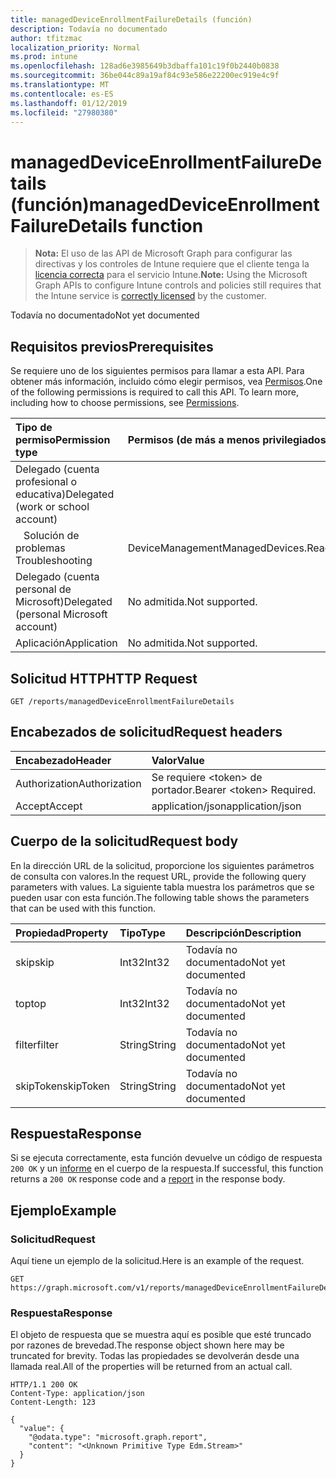 ```yaml
---
title: managedDeviceEnrollmentFailureDetails (función)
description: Todavía no documentado
author: tfitzmac
localization_priority: Normal
ms.prod: intune
ms.openlocfilehash: 128ad6e3985649b3dbaffa101c19f0b2440b0838
ms.sourcegitcommit: 36be044c89a19af84c93e586e22200ec919e4c9f
ms.translationtype: MT
ms.contentlocale: es-ES
ms.lasthandoff: 01/12/2019
ms.locfileid: "27980380"
---
```

# <a name="manageddeviceenrollmentfailuredetails-function"></a><span data-ttu-id="cb7f4-103">managedDeviceEnrollmentFailureDetails (función)</span><span class="sxs-lookup"><span data-stu-id="cb7f4-103">managedDeviceEnrollmentFailureDetails function</span></span>

> <span data-ttu-id="cb7f4-104">**Nota:** El uso de las API de Microsoft Graph para configurar las directivas y los controles de Intune requiere que el cliente tenga la [licencia correcta](https://go.microsoft.com/fwlink/?linkid=839381) para el servicio Intune.</span><span class="sxs-lookup"><span data-stu-id="cb7f4-104">**Note:** Using the Microsoft Graph APIs to configure Intune controls and policies still requires that the Intune service is [correctly licensed](https://go.microsoft.com/fwlink/?linkid=839381) by the customer.</span></span>

<span data-ttu-id="cb7f4-105">Todavía no documentado</span><span class="sxs-lookup"><span data-stu-id="cb7f4-105">Not yet documented</span></span>
## <a name="prerequisites"></a><span data-ttu-id="cb7f4-106">Requisitos previos</span><span class="sxs-lookup"><span data-stu-id="cb7f4-106">Prerequisites</span></span>
<span data-ttu-id="cb7f4-p101">Se requiere uno de los siguientes permisos para llamar a esta API. Para obtener más información, incluido cómo elegir permisos, vea [Permisos](/graph/permissions-reference).</span><span class="sxs-lookup"><span data-stu-id="cb7f4-p101">One of the following permissions is required to call this API. To learn more, including how to choose permissions, see [Permissions](/graph/permissions-reference).</span></span>

|<span data-ttu-id="cb7f4-109">Tipo de permiso</span><span class="sxs-lookup"><span data-stu-id="cb7f4-109">Permission type</span></span>|<span data-ttu-id="cb7f4-110">Permisos (de más a menos privilegiados)</span><span class="sxs-lookup"><span data-stu-id="cb7f4-110">Permissions (from most to least privileged)</span></span>|
|:---|:---|
|<span data-ttu-id="cb7f4-111">Delegado (cuenta profesional o educativa)</span><span class="sxs-lookup"><span data-stu-id="cb7f4-111">Delegated (work or school account)</span></span>||
| <span data-ttu-id="cb7f4-112">&nbsp;&nbsp; Solución de problemas</span><span class="sxs-lookup"><span data-stu-id="cb7f4-112">&nbsp; &nbsp; Troubleshooting</span></span> | <span data-ttu-id="cb7f4-113">DeviceManagementManagedDevices.ReadWrite.All</span><span class="sxs-lookup"><span data-stu-id="cb7f4-113">DeviceManagementManagedDevices.ReadWrite.All</span></span>|
|<span data-ttu-id="cb7f4-114">Delegado (cuenta personal de Microsoft)</span><span class="sxs-lookup"><span data-stu-id="cb7f4-114">Delegated (personal Microsoft account)</span></span>|<span data-ttu-id="cb7f4-115">No admitida.</span><span class="sxs-lookup"><span data-stu-id="cb7f4-115">Not supported.</span></span>|
|<span data-ttu-id="cb7f4-116">Aplicación</span><span class="sxs-lookup"><span data-stu-id="cb7f4-116">Application</span></span>|<span data-ttu-id="cb7f4-117">No admitida.</span><span class="sxs-lookup"><span data-stu-id="cb7f4-117">Not supported.</span></span>|

## <a name="http-request"></a><span data-ttu-id="cb7f4-118">Solicitud HTTP</span><span class="sxs-lookup"><span data-stu-id="cb7f4-118">HTTP Request</span></span>
<!-- {
  "blockType": "ignored"
}
-->
``` http
GET /reports/managedDeviceEnrollmentFailureDetails
```

## <a name="request-headers"></a><span data-ttu-id="cb7f4-119">Encabezados de solicitud</span><span class="sxs-lookup"><span data-stu-id="cb7f4-119">Request headers</span></span>
|<span data-ttu-id="cb7f4-120">Encabezado</span><span class="sxs-lookup"><span data-stu-id="cb7f4-120">Header</span></span>|<span data-ttu-id="cb7f4-121">Valor</span><span class="sxs-lookup"><span data-stu-id="cb7f4-121">Value</span></span>|
|:---|:---|
|<span data-ttu-id="cb7f4-122">Authorization</span><span class="sxs-lookup"><span data-stu-id="cb7f4-122">Authorization</span></span>|<span data-ttu-id="cb7f4-123">Se requiere &lt;token&gt; de portador.</span><span class="sxs-lookup"><span data-stu-id="cb7f4-123">Bearer &lt;token&gt; Required.</span></span>|
|<span data-ttu-id="cb7f4-124">Accept</span><span class="sxs-lookup"><span data-stu-id="cb7f4-124">Accept</span></span>|<span data-ttu-id="cb7f4-125">application/json</span><span class="sxs-lookup"><span data-stu-id="cb7f4-125">application/json</span></span>|

## <a name="request-body"></a><span data-ttu-id="cb7f4-126">Cuerpo de la solicitud</span><span class="sxs-lookup"><span data-stu-id="cb7f4-126">Request body</span></span>
<span data-ttu-id="cb7f4-127">En la dirección URL de la solicitud, proporcione los siguientes parámetros de consulta con valores.</span><span class="sxs-lookup"><span data-stu-id="cb7f4-127">In the request URL, provide the following query parameters with values.</span></span>
<span data-ttu-id="cb7f4-128">La siguiente tabla muestra los parámetros que se pueden usar con esta función.</span><span class="sxs-lookup"><span data-stu-id="cb7f4-128">The following table shows the parameters that can be used with this function.</span></span>

|<span data-ttu-id="cb7f4-129">Propiedad</span><span class="sxs-lookup"><span data-stu-id="cb7f4-129">Property</span></span>|<span data-ttu-id="cb7f4-130">Tipo</span><span class="sxs-lookup"><span data-stu-id="cb7f4-130">Type</span></span>|<span data-ttu-id="cb7f4-131">Descripción</span><span class="sxs-lookup"><span data-stu-id="cb7f4-131">Description</span></span>|
|:---|:---|:---|
|<span data-ttu-id="cb7f4-132">skip</span><span class="sxs-lookup"><span data-stu-id="cb7f4-132">skip</span></span>|<span data-ttu-id="cb7f4-133">Int32</span><span class="sxs-lookup"><span data-stu-id="cb7f4-133">Int32</span></span>|<span data-ttu-id="cb7f4-134">Todavía no documentado</span><span class="sxs-lookup"><span data-stu-id="cb7f4-134">Not yet documented</span></span>|
|<span data-ttu-id="cb7f4-135">top</span><span class="sxs-lookup"><span data-stu-id="cb7f4-135">top</span></span>|<span data-ttu-id="cb7f4-136">Int32</span><span class="sxs-lookup"><span data-stu-id="cb7f4-136">Int32</span></span>|<span data-ttu-id="cb7f4-137">Todavía no documentado</span><span class="sxs-lookup"><span data-stu-id="cb7f4-137">Not yet documented</span></span>|
|<span data-ttu-id="cb7f4-138">filter</span><span class="sxs-lookup"><span data-stu-id="cb7f4-138">filter</span></span>|<span data-ttu-id="cb7f4-139">String</span><span class="sxs-lookup"><span data-stu-id="cb7f4-139">String</span></span>|<span data-ttu-id="cb7f4-140">Todavía no documentado</span><span class="sxs-lookup"><span data-stu-id="cb7f4-140">Not yet documented</span></span>|
|<span data-ttu-id="cb7f4-141">skipToken</span><span class="sxs-lookup"><span data-stu-id="cb7f4-141">skipToken</span></span>|<span data-ttu-id="cb7f4-142">String</span><span class="sxs-lookup"><span data-stu-id="cb7f4-142">String</span></span>|<span data-ttu-id="cb7f4-143">Todavía no documentado</span><span class="sxs-lookup"><span data-stu-id="cb7f4-143">Not yet documented</span></span>|



## <a name="response"></a><span data-ttu-id="cb7f4-144">Respuesta</span><span class="sxs-lookup"><span data-stu-id="cb7f4-144">Response</span></span>
<span data-ttu-id="cb7f4-145">Si se ejecuta correctamente, esta función devuelve un código de respuesta `200 OK` y un [informe](../resources/intune-shared-report.md) en el cuerpo de la respuesta.</span><span class="sxs-lookup"><span data-stu-id="cb7f4-145">If successful, this function returns a `200 OK` response code and a [report](../resources/intune-shared-report.md) in the response body.</span></span>

## <a name="example"></a><span data-ttu-id="cb7f4-146">Ejemplo</span><span class="sxs-lookup"><span data-stu-id="cb7f4-146">Example</span></span>
### <a name="request"></a><span data-ttu-id="cb7f4-147">Solicitud</span><span class="sxs-lookup"><span data-stu-id="cb7f4-147">Request</span></span>
<span data-ttu-id="cb7f4-148">Aquí tiene un ejemplo de la solicitud.</span><span class="sxs-lookup"><span data-stu-id="cb7f4-148">Here is an example of the request.</span></span>
``` http
GET https://graph.microsoft.com/v1/reports/managedDeviceEnrollmentFailureDetails(skip=4,top=3,filter='parameterValue',skipToken='parameterValue')
```

### <a name="response"></a><span data-ttu-id="cb7f4-149">Respuesta</span><span class="sxs-lookup"><span data-stu-id="cb7f4-149">Response</span></span>
<span data-ttu-id="cb7f4-150">El objeto de respuesta que se muestra aquí es posible que esté truncado por razones de brevedad.</span><span class="sxs-lookup"><span data-stu-id="cb7f4-150">The response object shown here may be truncated for brevity.</span></span> <span data-ttu-id="cb7f4-151">Todas las propiedades se devolverán desde una llamada real.</span><span class="sxs-lookup"><span data-stu-id="cb7f4-151">All of the properties will be returned from an actual call.</span></span>

``` http
HTTP/1.1 200 OK
Content-Type: application/json
Content-Length: 123

{
  "value": {
    "@odata.type": "microsoft.graph.report",
    "content": "<Unknown Primitive Type Edm.Stream>"
  }
}
```




